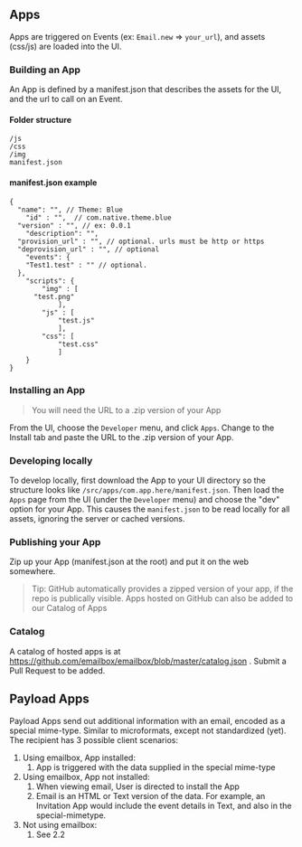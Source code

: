 ## Apps  

Apps are triggered on Events (ex: `Email.new` => `your_url`), and assets (css/js) are loaded into the UI. 

### Building an App  
An App is defined by a manifest.json that describes the assets for the UI, and the url to call on an Event. 

#### Folder structure
    
    /js
    /css
    /img
    manifest.json
    

#### manifest.json example  
    
    {
      "name": "", // Theme: Blue
    	"id" : "",  // com.native.theme.blue
      "version" : "", // ex: 0.0.1
    	"description": "",
      "provision_url" : "", // optional. urls must be http or https
      "deprovision_url" : "", // optional
    	"events": {
        "Test1.test" : "" // optional. 
      },
    	"scripts": {
    		"img" : [
          "test.png"
    			],
    		"js" : [
    			"test.js"
    			],
    		"css": [
    			"test.css"
    			]
    	}
    }


### Installing an App  
> You will need the URL to a .zip version of your App  

From the UI, choose the `Developer` menu, and click `Apps`. Change to the Install tab and paste the URL to the .zip version of your App. 

### Developing locally  
To develop locally, first download the App to your UI directory so the structure looks like `/src/apps/com.app.here/manifest.json`. Then load the `Apps` page from the UI (under the `Developer` menu) and choose the "dev" option for your App. This causes the `manifest.json` to be read locally for all assets, ignoring the server or cached versions. 

### Publishing your App  
Zip up your App (manifest.json at the root) and put it on the web somewhere. 
> Tip: GitHub automatically provides a zipped version of your app, if the repo is publically visible. Apps hosted on GitHub can also be added to our Catalog of Apps  

### Catalog  
A catalog of hosted apps is at https://github.com/emailbox/emailbox/blob/master/catalog.json . Submit a Pull Request to be added. 


## Payload Apps  
Payload Apps send out additional information with an email, encoded as a special mime-type. Similar to microformats, except not standardized (yet). The recipient has 3 possible client scenarios:  

1. Using emailbox, App installed:
    1. App is triggered with the data supplied in the special mime-type
1. Using emailbox, App not installed:  
    1. When viewing email, User is directed to install the App  
    1. Email is an HTML or Text version of the data. For example, an Invitation App would include the event details in Text, and also in the special-mimetype. 
1. Not using emailbox:  
    1. See 2.2 








